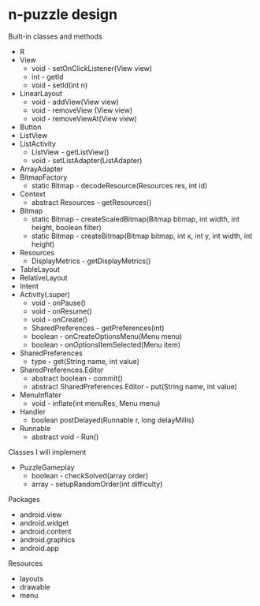 n-puzzle design
========

Built-in classes and methods
- R
- View
  - void - setOnClickListener(View view)
  - int - getId
  - void - setId(int n)
- LinearLayout
  - void - addView(View view)
  - void - removeView (View view)
  - void - removeViewAt(View view)
- Button
- ListView
- ListActivity
  - ListView - getListView()
  - void - setListAdapter(ListAdapter)
- ArrayAdapter
- BitmapFactory
  - static Bitmap - decodeResource(Resources res, int id)
- Context
  - abstract Resources - getResources()
- Bitmap
  - static Bitmap - createScaledBitmap(Bitmap bitmap, int width, int height, boolean filter)
  - static Bitmap - createBitmap(Bitmap bitmap, int x, int y, int width, int height)
- Resources
  - DisplayMetrics - getDisplayMetrics()
- TableLayout
- RelativeLayout
- Intent
- Activity(.super)
  - void - onPause()
  - void - onResume()
  - void - onCreate()
  - SharedPreferences - getPreferences(int)
  - boolean - onCreateOptionsMenu(Menu menu)
  - boolean - onOptionsItemSelected(Menu item)
- SharedPreferences
  - type - get<type>(String name, int value)
- SharedPreferences.Editor
  - abstract boolean - commit()
  - abstract SharedPreferences.Editor - put<type>(String name, int value)
- MenuInflater
  - void - inflate(int menuRes, Menu menu)
- Handler
  - boolean postDelayed(Runnable r, long delayMillis)
- Runnable
  - abstract void - Run()

Classes I will implement
- PuzzleGameplay
  - boolean - checkSolved(array order)
  - array - setupRandomOrder(int difficulty)

Packages
- android.view
- android.widget
- android.content
- android.graphics
- android.app

Resources
- layouts
- drawable
- menu
